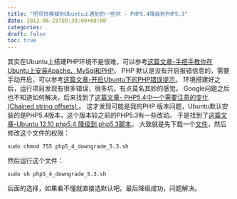 ```yaml
---
title: "把项目移植到Ubuntu上遇到的一些坑 - PHP5.4降级到PHP5.3"
date: 2013-06-25T09:39:00+08:00
categories: 
draft: false
toc: true
---
```


其实在Ubuntu上搭建PHP环境不是很难，可以参考[这篇文章-手把手教你在Ubuntu上安装Apache、MySql和PHP](http://developer.51cto.com/art/201110/299303.htm)。 PHP 默认是没有开启报错信息的，需要手动开启，可以参考[这篇文章-开启Ubuntu下的PHP错误提示](http://deloz.net/1000000566.html)。 环境搭建好之后，运行项目发现有很多错误，很多坑，有点莫名其妙的感觉。 Google问题之后也不知道如何解决，后来找到了[这篇文章- PHP5.4中一个需要注意的变化(Chained string offsets) ](http://www.laruence.com/2011/11/28/2317.html)。 这才发现可能是我的PHP 版本问题，Ubuntu默认安装的是PHP5.4版本，这个版本较之前的PHP5.3有一些改动。 于是找到了[这篇文章-Ubuntu 12.10 php5.4 降级到 php5.3脚本](http://www.ubuntugeek.com/how-to-downgrade-php-version-from-5-4-to-5-3-in-ubuntu-12-10-quantal.html)。 大致就是先下载一个[文件](http://www.ubuntugeek.com/images/php5_4_downgrade_5.3.sh)，然后修改这个文件的权限： 
    
    
    sudo chmod 755 php5_4_downgrade_5.3.sh

然后运行这个文件： 
    
    
    sudo sh php5_4_downgrade_5.3.sh

后面的选择，如果看不懂就直接选默认吧。最后降级成功，问题解决。